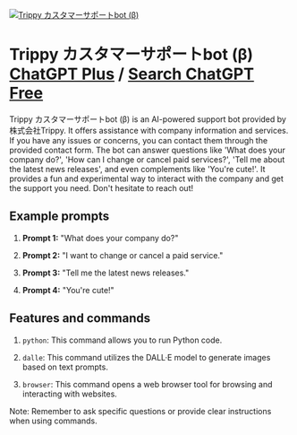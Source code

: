 
[![Trippy カスタマーサポートbot (β)](https://files.oaiusercontent.com/file-YSiQ0pEPUBGfwpPEGeaTPmsG?se=2123-10-17T01%3A50%3A03Z&sp=r&sv=2021-08-06&sr=b&rscc=max-age%3D31536000%2C%20immutable&rscd=attachment%3B%20filename%3DLogo%2520Circle%2520%25282%2529.png&sig=WtG9wos6QT8S5QtX6x9xybsX%2B484qbmq3UrMRtTGNbw%3D)](https://chat.openai.com/g/g-uINwYG4Ja-trippy-kasutamasapotobot-b)

# Trippy カスタマーサポートbot (β) [ChatGPT Plus](https://chat.openai.com/g/g-uINwYG4Ja-trippy-kasutamasapotobot-b) / [Search ChatGPT Free](https://gptcall.net/index.html#/?search=Trippy%20%E3%82%AB%E3%82%B9%E3%82%BF%E3%83%9E%E3%83%BC%E3%82%B5%E3%83%9D%E3%83%BC%E3%83%88bot%20(%CE%B2))

Trippy カスタマーサポートbot (β) is an AI-powered support bot provided by 株式会社Trippy. It offers assistance with company information and services. If you have any issues or concerns, you can contact them through the provided contact form. The bot can answer questions like 'What does your company do?', 'How can I change or cancel paid services?', 'Tell me about the latest news releases', and even complements like 'You're cute!'. It provides a fun and experimental way to interact with the company and get the support you need. Don't hesitate to reach out!

## Example prompts

1. **Prompt 1:** "What does your company do?"

2. **Prompt 2:** "I want to change or cancel a paid service."

3. **Prompt 3:** "Tell me the latest news releases."

4. **Prompt 4:** "You're cute!"

## Features and commands

1. `python`: This command allows you to run Python code.

2. `dalle`: This command utilizes the DALL·E model to generate images based on text prompts.

3. `browser`: This command opens a web browser tool for browsing and interacting with websites.

Note: Remember to ask specific questions or provide clear instructions when using commands.


